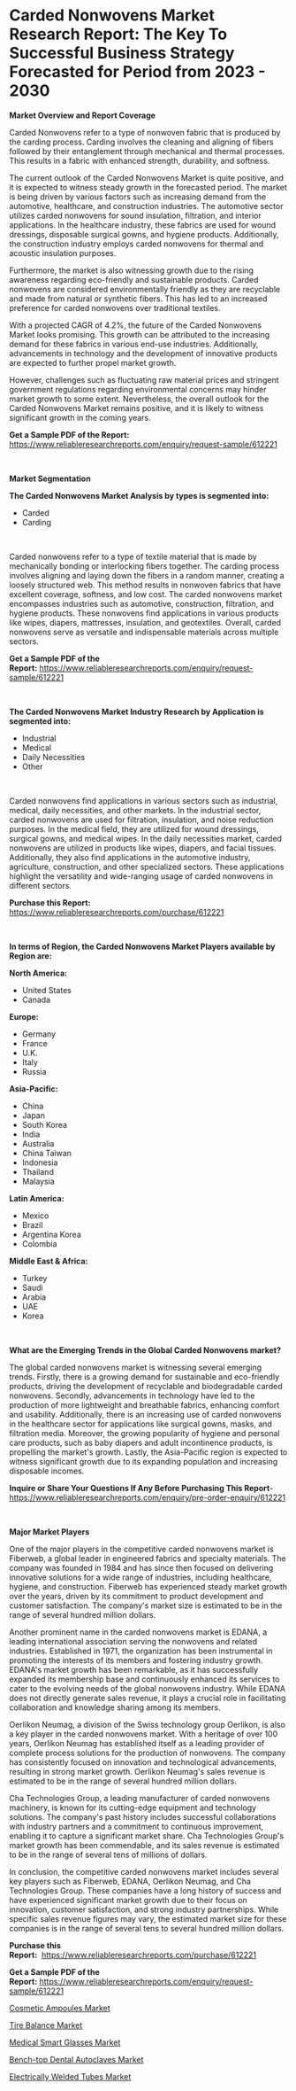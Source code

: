 <p><h1>Carded Nonwovens Market Research Report: The Key To Successful Business Strategy Forecasted for Period from 2023 - 2030</h1></p><p><strong>Market Overview and Report Coverage</strong></p>
<p><p>Carded Nonwovens refer to a type of nonwoven fabric that is produced by the carding process. Carding involves the cleaning and aligning of fibers followed by their entanglement through mechanical and thermal processes. This results in a fabric with enhanced strength, durability, and softness.</p><p>The current outlook of the Carded Nonwovens Market is quite positive, and it is expected to witness steady growth in the forecasted period. The market is being driven by various factors such as increasing demand from the automotive, healthcare, and construction industries. The automotive sector utilizes carded nonwovens for sound insulation, filtration, and interior applications. In the healthcare industry, these fabrics are used for wound dressings, disposable surgical gowns, and hygiene products. Additionally, the construction industry employs carded nonwovens for thermal and acoustic insulation purposes.</p><p>Furthermore, the market is also witnessing growth due to the rising awareness regarding eco-friendly and sustainable products. Carded nonwovens are considered environmentally friendly as they are recyclable and made from natural or synthetic fibers. This has led to an increased preference for carded nonwovens over traditional textiles.</p><p>With a projected CAGR of 4.2%, the future of the Carded Nonwovens Market looks promising. This growth can be attributed to the increasing demand for these fabrics in various end-use industries. Additionally, advancements in technology and the development of innovative products are expected to further propel market growth.</p><p>However, challenges such as fluctuating raw material prices and stringent government regulations regarding environmental concerns may hinder market growth to some extent. Nevertheless, the overall outlook for the Carded Nonwovens Market remains positive, and it is likely to witness significant growth in the coming years.</p></p>
<p><strong>Get a Sample PDF of the Report:</strong> <a href="https://www.reliableresearchreports.com/enquiry/request-sample/612221">https://www.reliableresearchreports.com/enquiry/request-sample/612221</a></p>
<p>&nbsp;</p>
<p><strong>Market Segmentation</strong></p>
<p><strong>The Carded Nonwovens Market Analysis by types is segmented into:</strong></p>
<p><ul><li>Carded</li><li>Carding</li></ul></p>
<p>&nbsp;</p>
<p><p>Carded nonwovens refer to a type of textile material that is made by mechanically bonding or interlocking fibers together. The carding process involves aligning and laying down the fibers in a random manner, creating a loosely structured web. This method results in nonwoven fabrics that have excellent coverage, softness, and low cost. The carded nonwovens market encompasses industries such as automotive, construction, filtration, and hygiene products. These nonwovens find applications in various products like wipes, diapers, mattresses, insulation, and geotextiles. Overall, carded nonwovens serve as versatile and indispensable materials across multiple sectors.</p></p>
<p><strong>Get a Sample PDF of the Report:</strong>&nbsp;<a href="https://www.reliableresearchreports.com/enquiry/request-sample/612221">https://www.reliableresearchreports.com/enquiry/request-sample/612221</a></p>
<p>&nbsp;</p>
<p><strong>The Carded Nonwovens Market Industry Research by Application is segmented into:</strong></p>
<p><ul><li>Industrial</li><li>Medical</li><li>Daily Necessities</li><li>Other</li></ul></p>
<p>&nbsp;</p>
<p><p>Carded nonwovens find applications in various sectors such as industrial, medical, daily necessities, and other markets. In the industrial sector, carded nonwovens are used for filtration, insulation, and noise reduction purposes. In the medical field, they are utilized for wound dressings, surgical gowns, and medical wipes. In the daily necessities market, carded nonwovens are utilized in products like wipes, diapers, and facial tissues. Additionally, they also find applications in the automotive industry, agriculture, construction, and other specialized sectors. These applications highlight the versatility and wide-ranging usage of carded nonwovens in different sectors.</p></p>
<p><strong>Purchase this Report:</strong>&nbsp; <a href="https://www.reliableresearchreports.com/purchase/612221">https://www.reliableresearchreports.com/purchase/612221</a></p>
<p>&nbsp;</p>
<p><strong>In terms of Region, the Carded Nonwovens Market Players available by Region are:</strong></p>
<p>
    <p> <strong> North America: </strong>
        <ul>
            <li>United States</li>
            <li>Canada</li>
        </ul>
        </p> 
    <p> <strong> Europe: </strong>
        <ul>
            <li>Germany</li>
            <li>France</li>
            <li>U.K.</li>
            <li>Italy</li>
            <li>Russia</li>
        </ul>
        </p> 
    <p> <strong> Asia-Pacific: </strong>
        <ul>
            <li>China</li>
            <li>Japan</li>
            <li>South Korea</li>
            <li>India</li>
            <li>Australia</li>
            <li>China Taiwan</li>
            <li>Indonesia</li>
            <li>Thailand</li>
            <li>Malaysia</li>
        </ul>
        </p> 
    <p> <strong> Latin America: </strong>
        <ul>
            <li>Mexico</li>
            <li>Brazil</li>
            <li>Argentina Korea</li>
            <li>Colombia</li>
        </ul>
        </p> 
    <p> <strong> Middle East & Africa: </strong>
        <ul>
            <li>Turkey</li>
            <li>Saudi</li>
            <li>Arabia</li>
            <li>UAE</li>
            <li>Korea</li>
        </ul>
    </p>
    </p>
<p>&nbsp;</p>
<p><strong>What are the Emerging Trends in the Global Carded Nonwovens market?</strong></p>
<p><p>The global carded nonwovens market is witnessing several emerging trends. Firstly, there is a growing demand for sustainable and eco-friendly products, driving the development of recyclable and biodegradable carded nonwovens. Secondly, advancements in technology have led to the production of more lightweight and breathable fabrics, enhancing comfort and usability. Additionally, there is an increasing use of carded nonwovens in the healthcare sector for applications like surgical gowns, masks, and filtration media. Moreover, the growing popularity of hygiene and personal care products, such as baby diapers and adult incontinence products, is propelling the market's growth. Lastly, the Asia-Pacific region is expected to witness significant growth due to its expanding population and increasing disposable incomes.</p></p>
<p><strong>Inquire or Share Your Questions If Any Before Purchasing This Report</strong>- <a href="https://www.reliableresearchreports.com/enquiry/pre-order-enquiry/612221">https://www.reliableresearchreports.com/enquiry/pre-order-enquiry/612221</a></p>
<p>&nbsp;</p>
<p><strong>Major Market Players</strong></p>
<p><p>One of the major players in the competitive carded nonwovens market is Fiberweb, a global leader in engineered fabrics and specialty materials. The company was founded in 1984 and has since then focused on delivering innovative solutions for a wide range of industries, including healthcare, hygiene, and construction. Fiberweb has experienced steady market growth over the years, driven by its commitment to product development and customer satisfaction. The company's market size is estimated to be in the range of several hundred million dollars.</p><p>Another prominent name in the carded nonwovens market is EDANA, a leading international association serving the nonwovens and related industries. Established in 1971, the organization has been instrumental in promoting the interests of its members and fostering industry growth. EDANA's market growth has been remarkable, as it has successfully expanded its membership base and continuously enhanced its services to cater to the evolving needs of the global nonwovens industry. While EDANA does not directly generate sales revenue, it plays a crucial role in facilitating collaboration and knowledge sharing among its members.</p><p>Oerlikon Neumag, a division of the Swiss technology group Oerlikon, is also a key player in the carded nonwovens market. With a heritage of over 100 years, Oerlikon Neumag has established itself as a leading provider of complete process solutions for the production of nonwovens. The company has consistently focused on innovation and technological advancements, resulting in strong market growth. Oerlikon Neumag's sales revenue is estimated to be in the range of several hundred million dollars.</p><p>Cha Technologies Group, a leading manufacturer of carded nonwovens machinery, is known for its cutting-edge equipment and technology solutions. The company's past history includes successful collaborations with industry partners and a commitment to continuous improvement, enabling it to capture a significant market share. Cha Technologies Group's market growth has been commendable, and its sales revenue is estimated to be in the range of several tens of millions of dollars.</p><p>In conclusion, the competitive carded nonwovens market includes several key players such as Fiberweb, EDANA, Oerlikon Neumag, and Cha Technologies Group. These companies have a long history of success and have experienced significant market growth due to their focus on innovation, customer satisfaction, and strong industry partnerships. While specific sales revenue figures may vary, the estimated market size for these companies is in the range of several tens to several hundred million dollars.</p></p>
<p><strong>Purchase this Report:</strong>&nbsp;&nbsp;<a href="https://www.reliableresearchreports.com/purchase/612221">https://www.reliableresearchreports.com/purchase/612221</a></p>
<p></p>
<p><strong>Get a Sample PDF of the Report:</strong>&nbsp;<a href="https://www.reliableresearchreports.com/enquiry/request-sample/612221">https://www.reliableresearchreports.com/enquiry/request-sample/612221</a></p>
<p><p><a href="https://medium.com/@emiliomartelli542/cosmetic-ampoules-market-insight-market-trends-growth-forecasted-from-2023-to-2030-ff4f20eb1f43">Cosmetic Ampoules Market</a></p><p><a href="https://www.linkedin.com/pulse/tire-balance-market-research-report-provides-thorough-industry/">Tire Balance Market</a></p><p><a href="https://medium.com/@jaydonhyatt2023/medical-smart-glasses-market-size-cagr-trends-2024-2030-faf6435c9bd8">Medical Smart Glasses Market</a></p><p><a href="https://www.linkedin.com/pulse/bench-top-dental-autoclaves-market-size-share-amp-trends/">Bench-top Dental Autoclaves Market</a></p><p><a href="https://www.linkedin.com/pulse/decoding-electrically-welded-tubes-market-deep-dive-latest/">Electrically Welded Tubes Market</a></p></p>